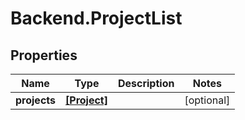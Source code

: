 # Backend.ProjectList

## Properties

Name | Type | Description | Notes
------------ | ------------- | ------------- | -------------
**projects** | [**[Project]**](Project.md) |  | [optional] 


